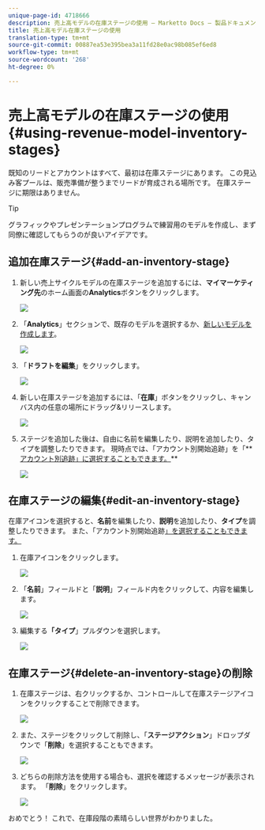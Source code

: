 ```yaml
---
unique-page-id: 4718666
description: 売上高モデルの在庫ステージの使用 — Marketto Docs — 製品ドキュメント
title: 売上高モデル在庫ステージの使用
translation-type: tm+mt
source-git-commit: 00887ea53e395bea3a11fd28e0ac98b085ef6ed8
workflow-type: tm+mt
source-wordcount: '268'
ht-degree: 0%

---
```



# 売上高モデルの在庫ステージの使用{#using-revenue-model-inventory-stages}

既知のリードとアカウントはすべて、最初は在庫ステージにあります。 この見込み客プールは、販売準備が整うまでリードが育成される場所です。 在庫ステージに期限はありません。

>[!TIP]
>
>グラフィックやプレゼンテーションプログラムで練習用のモデルを作成し、まず同僚に確認してもらうのが良いアイデアです。

## 追加在庫ステージ{#add-an-inventory-stage}

1. 新しい売上サイクルモデルの在庫ステージを追加するには、**マイマーケティング先**&#x200B;のホーム画面の&#x200B;**Analytics**&#x200B;ボタンをクリックします。

   ![](assets/image2015-4-27-11-3a54-3a41.png)

1. 「**Analytics**」セクションで、既存のモデルを選択するか、[新しいモデルを作成します](create-a-new-revenue-model.md)。

   ![](assets/image2015-4-27-14-3a31-3a53.png)

1. 「**ドラフトを編集**」をクリックします。

   ![](assets/image2015-4-27-12-3a10-3a49.png)

1. 新しい在庫ステージを追加するには、「**在庫**」ボタンをクリックし、キャンバス内の任意の場所にドラッグ&amp;リリースします。

   ![](assets/image2015-4-28-13-3a9-3a37.png)

1. ステージを追加した後は、自由に名前を編集したり、説明を追加したり、タイプを調整したりできます。 現時点では、「アカウント別開始追跡」を「** [アカウント別追跡」に選択することもできます。](start-tracking-by-account-in-the-revenue-modeler.md)**

   ![](assets/image2015-4-27-13-3a29-3a2.png)

## 在庫ステージの編集{#edit-an-inventory-stage}

在庫アイコンを選択すると、**名前**&#x200B;を編集したり、**説明**&#x200B;を追加したり、**タイプ**&#x200B;を調整したりできます。 また、「アカウント別開始追跡[」を選択することもできます。](start-tracking-by-account-in-the-revenue-modeler.md)

1. 在庫アイコンをクリックします。

   ![](assets/image2015-4-27-15-3a55-3a10.png)

1. 「**名前**」フィールドと「**説明**」フィールド内をクリックして、内容を編集します。

   ![](assets/image2015-4-27-13-3a34-3a58.png)

1. 編集する&#x200B;**「タイプ**」プルダウンを選択します。

   ![](assets/image2015-4-27-13-3a36-3a52.png)

## 在庫ステージ{#delete-an-inventory-stage}の削除

1. 在庫ステージは、右クリックするか、コントロールして在庫ステージアイコンをクリックすることで削除できます。

   ![](assets/image2015-4-28-13-3a0-3a20.png)

1. また、ステージをクリックして削除し、「**ステージアクション**」ドロップダウンで「**削除**」を選択することもできます。

   ![](assets/image2015-4-28-13-3a1-3a17.png)

1. どちらの削除方法を使用する場合も、選択を確認するメッセージが表示されます。 「**削除**」をクリックします。

   ![](assets/image2015-4-28-13-3a5-3a26.png)

おめでとう！ これで、在庫段階の素晴らしい世界がわかりました。
